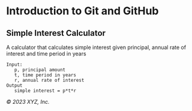 # Introduction to Git and GitHub

## Simple Interest Calculator

A calculator that calculates simple interest given principal, annual rate of interest and time period in years

```
Input:
   p, principal amount
   t, time period in years
   r, annual rate of interest
Output
   simple interest = p*t*r
```

_© 2023 XYZ, Inc._
